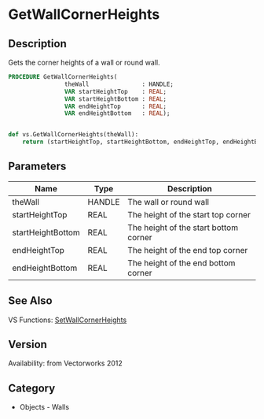 # GetWallCornerHeights

## Description
Gets the corner heights of a wall or round wall.

```pascal
PROCEDURE GetWallCornerHeights(
				theWall               : HANDLE;
				VAR startHeightTop    : REAL;
				VAR startHeightBottom : REAL;
				VAR endHeightTop      : REAL;
				VAR endHeightBottom   : REAL);
```

```python

def vs.GetWallCornerHeights(theWall):
    return (startHeightTop, startHeightBottom, endHeightTop, endHeightBottom)
```

## Parameters
|Name|Type|Description|
|---|---|---|
|theWall|HANDLE|The wall or round wall|
|startHeightTop|REAL|The height of the start top corner|
|startHeightBottom|REAL|The height of the start bottom corner|
|endHeightTop|REAL|The height of the end top corner|
|endHeightBottom|REAL|The height of the end bottom corner|

## See Also
VS Functions:
[SetWallCornerHeights](SetWallCornerHeights.md)

## Version
Availability: from Vectorworks 2012
## Category
* Objects - Walls

